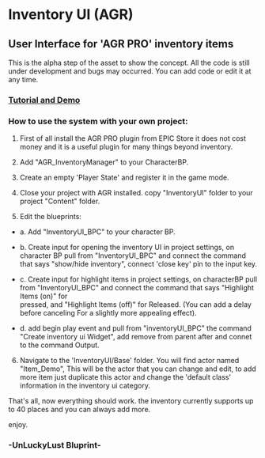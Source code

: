 # Inventory UI (AGR) 
## User Interface for 'AGR PRO' inventory items

This is the alpha step of the asset to show the concept. All the code is still under development and bugs may occurred.
You can add code or edit it at any time.

### [Tutorial and Demo](https://www.youtube.com/watch?v=7rLUUwoELsc)

### How to use the system with your own project:

1. First of all install the AGR PRO plugin from EPIC Store it does not cost money and it is a useful plugin for many things beyond inventory.

2. Add "AGR_InventoryManager" to your CharacterBP.

3. Create an empty 'Player State' and register it in the game mode.

4. Close your project with AGR installed. copy "InventoryUI" folder to your project "Content" folder.

5. Edit the blueprints:
  
 * a. Add "InventoryUI_BPC" to your character BP.
  
 * b. Create input for opening the inventory UI in project settings, on character BP pull from "InventoryUI_BPC" and connect the command that says "show/hide inventory",
  connect 'close key' pin to the input key.
  
 * c. Create input for highlight items in project settings, on characterBP pull from "InventoryUI_BPC" and connect the command that says "Highlight Items (on)" for       
  pressed,   and "Highlight Items (off)" for Released. (You can add a delay before canceling
  For a slightly more appealing effect).

 * d. add begin play event and pull from "inventoryUI_BPC" the command "Create inventory ui Widget", add remove from parent after and connet to the command Output.

6. Navigate to the 'InventoryUI/Base' folder. You will find actor named "Item_Demo", 
This will be the actor that you can change and edit, to add more item just duplicate this actor and change the 'default class' information in the inventory ui category.

That's all, now everything should work.
the inventory currently supports up to 40 places and you can always add more.

enjoy.

### -UnLuckyLust Bluprint-
